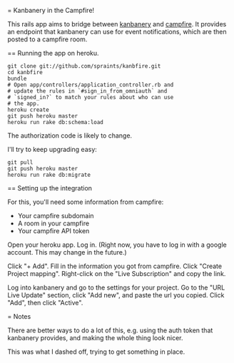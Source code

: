= Kanbanery in the Campfire!

This rails app aims to bridge between [kanbanery](http://kanbanery.com)
and [campfire](http://campfirenow.com). It provides an endpoint that
kanbanery can use for event notifications, which are then posted to
a campfire room.

== Running the app on heroku.

    git clone git://github.com/spraints/kanbfire.git
    cd kanbfire
    bundle
    # Open app/controllers/application_controller.rb and
    # update the rules in `#sign_in_from_omniauth` and
    # `signed_in?` to match your rules about who can use
    # the app.
    heroku create
    git push heroku master
    heroku run rake db:schema:load

The authorization code is likely to change.

I'll try to keep upgrading easy:

    git pull
    git push heroku master
    heroku run rake db:migrate

== Setting up the integration

For this, you'll need some information from campfire:

* Your campfire subdomain
* A room in your campfire
* Your campfire API token

Open your heroku app. Log in. (Right now, you have
to log in with a google account. This may change in
the future.)

Click "+ Add". Fill in the information you got from campfire.
Click "Create Project mapping". Right-click on the 
"Live Subscription" and copy the link.

Log into kanbanery and go to the settings for your project.
Go to the "URL Live Update" section, click "Add new", and
paste the url you copied. Click "Add", then click "Active".

= Notes

There are better ways to do a lot of this, e.g. using
the auth token that kanbanery provides, and making the
whole thing look nicer.

This was what I dashed off, trying to get something
in place.

